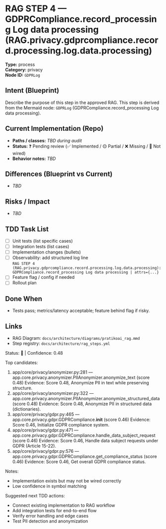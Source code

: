 # RAG STEP 4 — GDPRCompliance.record_processing Log data processing (RAG.privacy.gdprcompliance.record.processing.log.data.processing)

**Type:** process  
**Category:** privacy  
**Node ID:** `GDPRLog`

## Intent (Blueprint)
Describe the purpose of this step in the approved RAG. This step is derived from the Mermaid node: `GDPRLog` (GDPRCompliance.record_processing Log data processing).

## Current Implementation (Repo)
- **Paths / classes:** _TBD during audit_
- **Status:** ❓ Pending review (✅ Implemented / 🟡 Partial / ❌ Missing / 🔌 Not wired)
- **Behavior notes:** _TBD_

## Differences (Blueprint vs Current)
- _TBD_

## Risks / Impact
- _TBD_

## TDD Task List
- [ ] Unit tests (list specific cases)
- [ ] Integration tests (list cases)
- [ ] Implementation changes (bullets)
- [ ] Observability: add structured log line  
  `RAG STEP 4 (RAG.privacy.gdprcompliance.record.processing.log.data.processing): GDPRCompliance.record_processing Log data processing | attrs={...}`
- [ ] Feature flag / config if needed
- [ ] Rollout plan

## Done When
- Tests pass; metrics/latency acceptable; feature behind flag if risky.

## Links
- RAG Diagram: `docs/architecture/diagrams/pratikoai_rag.mmd`
- Step registry: `docs/architecture/rag_steps.yml`


<!-- AUTO-AUDIT:BEGIN -->
Status: 🔌  |  Confidence: 0.48

Top candidates:
1) app/core/privacy/anonymizer.py:281 — app.core.privacy.anonymizer.PIIAnonymizer.anonymize_text (score 0.48)
   Evidence: Score 0.48, Anonymize PII in text while preserving structure.
2) app/core/privacy/anonymizer.py:322 — app.core.privacy.anonymizer.PIIAnonymizer.anonymize_structured_data (score 0.48)
   Evidence: Score 0.48, Anonymize PII in structured data (dictionaries).
3) app/core/privacy/gdpr.py:465 — app.core.privacy.gdpr.GDPRCompliance.__init__ (score 0.46)
   Evidence: Score 0.46, Initialize GDPR compliance system.
4) app/core/privacy/gdpr.py:471 — app.core.privacy.gdpr.GDPRCompliance.handle_data_subject_request (score 0.46)
   Evidence: Score 0.46, Handle data subject requests under GDPR (Article 15-22).
5) app/core/privacy/gdpr.py:576 — app.core.privacy.gdpr.GDPRCompliance.get_compliance_status (score 0.46)
   Evidence: Score 0.46, Get overall GDPR compliance status.

Notes:
- Implementation exists but may not be wired correctly
- Low confidence in symbol matching

Suggested next TDD actions:
- Connect existing implementation to RAG workflow
- Add integration tests for end-to-end flow
- Verify error handling and edge cases
- Test PII detection and anonymization
<!-- AUTO-AUDIT:END -->